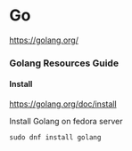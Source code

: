 # Go 

https://golang.org/  

### Golang Resources Guide  

#### Install 

https://golang.org/doc/install  

Install Golang on fedora server  

```shell
sudo dnf install golang
```


